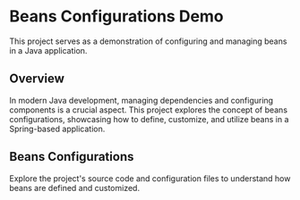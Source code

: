 # Beans Configurations Demo

This project serves as a demonstration of configuring and managing beans in a Java application.

## Overview

In modern Java development, managing dependencies and configuring components is a crucial aspect. 
This project explores the concept of beans configurations, showcasing how to define, customize, 
and utilize beans in a Spring-based application.

## Beans Configurations

Explore the project's source code and configuration files to understand how beans are defined and customized.
